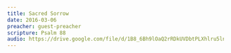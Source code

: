 ```yaml
---
title: Sacred Sorrow
date: 2016-03-06
preacher: guest-preacher
scripture: Psalm 88
audio: https://drive.google.com/file/d/1B8_6Bh9lOaQ2rRDkUVDbtPLXhlru5lnS/view
---
```

